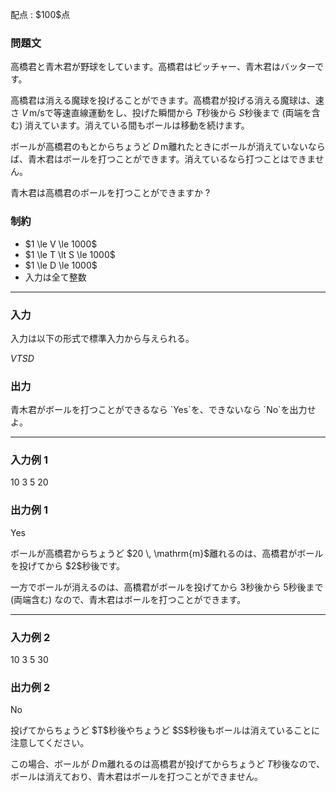 
<div>

<span>

<span>

<p>
配点 : $100$点
</p>

<div>

<section>

### **問題文**

<p>
高橋君と青木君が野球をしています。高橋君はピッチャー、青木君はバッターです。

高橋君は消える魔球を投げることができます。高橋君が投げる消える魔球は、速さ $V \, \mathrm{m / s}$で等速直線運動をし、投げた瞬間から $T$秒後から $S$秒後まで (両端を含む) 消えています。消えている間もボールは移動を続けます。

ボールが高橋君のもとからちょうど $D \, \mathrm{m}$離れたときにボールが消えていないならば、青木君はボールを打つことができます。消えているなら打つことはできません。

青木君は高橋君のボールを打つことができますか ?
</p>

</section>

</div>

<div>

<section>

### **制約**

<ul>

<li>
$1 \le V \le 1000$
</li>

<li>
$1 \le T \lt S \le 1000$
</li>

<li>
$1 \le D \le 1000$
</li>

<li>
入力は全て整数
</li>

</ul>

</section>

</div>

---

<div>

<div>

<section>

### **入力**

<p>
入力は以下の形式で標準入力から与えられる。
</p>

<div>

$V$$T$$S$$D$
</div>

</section>

</div>

<div>

<section>

### **出力**

<p>
青木君がボールを打つことができるなら `Yes`を、できないなら `No`を出力せよ。  
</p>

</section>

</div>

</div>

---

<div>

<section>

### **入力例 1**

<div>

10 3 5 20

</div>

</section>

</div>

<div>

<section>

### **出力例 1**

<div>

Yes

</div>

<p>
ボールが高橋君からちょうど $20 \, \mathrm{m}$離れるのは、高橋君がボールを投げてから $2$秒後です。

一方でボールが消えるのは、高橋君がボールを投げてから $3$秒後から $5$秒後まで (両端含む) なので、青木君はボールを打つことができます。  
</p>

</section>

</div>

---

<div>

<section>

### **入力例 2**

<div>

10 3 5 30

</div>

</section>

</div>

<div>

<section>

### **出力例 2**

<div>

No

</div>

<p>
投げてからちょうど $T$秒後やちょうど $S$秒後もボールは消えていることに注意してください。

この場合、ボールが $D \, \mathrm{m}$離れるのは高橋君が投げてからちょうど $T$秒後なので、ボールは消えており、青木君はボールを打つことができません。  
</p>

</section>

</div>

</span>

</span>

</div>
